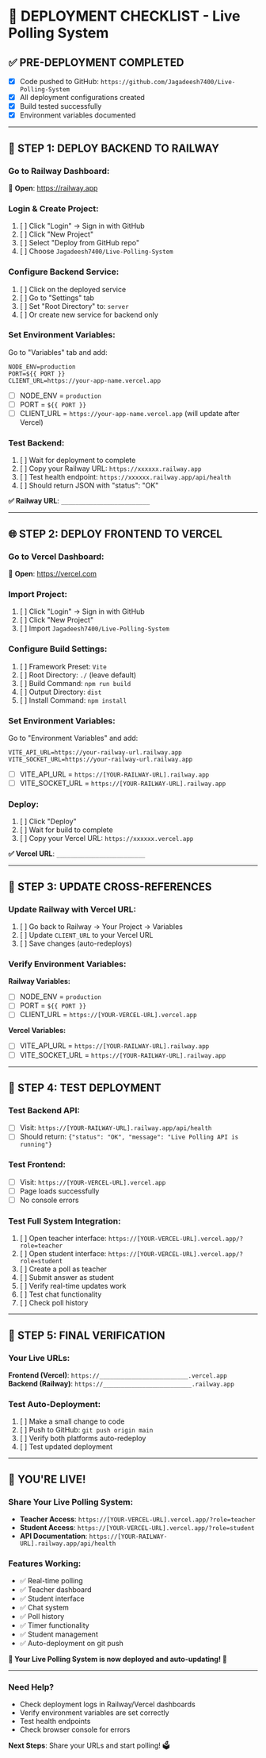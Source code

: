 # 🚀 DEPLOYMENT CHECKLIST - Live Polling System

## ✅ PRE-DEPLOYMENT COMPLETED
- [x] Code pushed to GitHub: `https://github.com/Jagadeesh7400/Live-Polling-System`
- [x] All deployment configurations created
- [x] Build tested successfully
- [x] Environment variables documented

---

## 🚂 STEP 1: DEPLOY BACKEND TO RAILWAY

### Go to Railway Dashboard:
🔗 **Open**: https://railway.app

### Login & Create Project:
1. [ ] Click "Login" → Sign in with GitHub
2. [ ] Click "New Project"
3. [ ] Select "Deploy from GitHub repo"
4. [ ] Choose `Jagadeesh7400/Live-Polling-System`

### Configure Backend Service:
1. [ ] Click on the deployed service
2. [ ] Go to "Settings" tab
3. [ ] Set "Root Directory" to: `server`
4. [ ] Or create new service for backend only

### Set Environment Variables:
Go to "Variables" tab and add:
```
NODE_ENV=production
PORT=${{ PORT }}
CLIENT_URL=https://your-app-name.vercel.app
```
- [ ] NODE_ENV = `production`
- [ ] PORT = `${{ PORT }}`
- [ ] CLIENT_URL = `https://your-app-name.vercel.app` (will update after Vercel)

### Test Backend:
1. [ ] Wait for deployment to complete
2. [ ] Copy your Railway URL: `https://xxxxxx.railway.app`
3. [ ] Test health endpoint: `https://xxxxxx.railway.app/api/health`
4. [ ] Should return JSON with "status": "OK"

**✅ Railway URL**: `_________________________`

---

## 🌐 STEP 2: DEPLOY FRONTEND TO VERCEL

### Go to Vercel Dashboard:
🔗 **Open**: https://vercel.com

### Import Project:
1. [ ] Click "Login" → Sign in with GitHub  
2. [ ] Click "New Project"
3. [ ] Import `Jagadeesh7400/Live-Polling-System`

### Configure Build Settings:
1. [ ] Framework Preset: `Vite`
2. [ ] Root Directory: `./` (leave default)
3. [ ] Build Command: `npm run build`
4. [ ] Output Directory: `dist`
5. [ ] Install Command: `npm install`

### Set Environment Variables:
Go to "Environment Variables" and add:
```
VITE_API_URL=https://your-railway-url.railway.app
VITE_SOCKET_URL=https://your-railway-url.railway.app
```
- [ ] VITE_API_URL = `https://[YOUR-RAILWAY-URL].railway.app`
- [ ] VITE_SOCKET_URL = `https://[YOUR-RAILWAY-URL].railway.app`

### Deploy:
1. [ ] Click "Deploy"
2. [ ] Wait for build to complete
3. [ ] Copy your Vercel URL: `https://xxxxxx.vercel.app`

**✅ Vercel URL**: `_________________________`

---

## 🔄 STEP 3: UPDATE CROSS-REFERENCES

### Update Railway with Vercel URL:
1. [ ] Go back to Railway → Your Project → Variables
2. [ ] Update `CLIENT_URL` to your Vercel URL
3. [ ] Save changes (auto-redeploys)

### Verify Environment Variables:
**Railway Variables:**
- [ ] NODE_ENV = `production`
- [ ] PORT = `${{ PORT }}`
- [ ] CLIENT_URL = `https://[YOUR-VERCEL-URL].vercel.app`

**Vercel Variables:**
- [ ] VITE_API_URL = `https://[YOUR-RAILWAY-URL].railway.app`
- [ ] VITE_SOCKET_URL = `https://[YOUR-RAILWAY-URL].railway.app`

---

## 🧪 STEP 4: TEST DEPLOYMENT

### Test Backend API:
- [ ] Visit: `https://[YOUR-RAILWAY-URL].railway.app/api/health`
- [ ] Should return: `{"status": "OK", "message": "Live Polling API is running"}`

### Test Frontend:
- [ ] Visit: `https://[YOUR-VERCEL-URL].vercel.app`
- [ ] Page loads successfully
- [ ] No console errors

### Test Full System Integration:
1. [ ] Open teacher interface: `https://[YOUR-VERCEL-URL].vercel.app/?role=teacher`
2. [ ] Open student interface: `https://[YOUR-VERCEL-URL].vercel.app/?role=student`
3. [ ] Create a poll as teacher
4. [ ] Submit answer as student  
5. [ ] Verify real-time updates work
6. [ ] Test chat functionality
7. [ ] Check poll history

---

## 🎉 STEP 5: FINAL VERIFICATION

### Your Live URLs:
**Frontend (Vercel)**: `https://_________________________.vercel.app`
**Backend (Railway)**: `https://_________________________.railway.app`

### Test Auto-Deployment:
1. [ ] Make a small change to code
2. [ ] Push to GitHub: `git push origin main`
3. [ ] Verify both platforms auto-redeploy
4. [ ] Test updated deployment

---

## 🎯 YOU'RE LIVE! 

### Share Your Live Polling System:
- **Teacher Access**: `https://[YOUR-VERCEL-URL].vercel.app/?role=teacher`
- **Student Access**: `https://[YOUR-VERCEL-URL].vercel.app/?role=student`
- **API Documentation**: `https://[YOUR-RAILWAY-URL].railway.app/api/health`

### Features Working:
- ✅ Real-time polling
- ✅ Teacher dashboard
- ✅ Student interface  
- ✅ Chat system
- ✅ Poll history
- ✅ Timer functionality
- ✅ Student management
- ✅ Auto-deployment on git push

**🎉 Your Live Polling System is now deployed and auto-updating! 🚀**

---

### Need Help?
- Check deployment logs in Railway/Vercel dashboards
- Verify environment variables are set correctly
- Test health endpoints
- Check browser console for errors

**Next Steps**: Share your URLs and start polling! 🗳️
